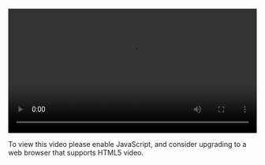<video controls="" style="width: 100%; display: block;"><source src="http://o86bpj665.bkt.clouddn.com/react-express-api/10-update-post.mp4" type="video/mp4"><p>To view this video please enable JavaScript, and consider upgrading to a web browser that supports HTML5 video.</p></video>
